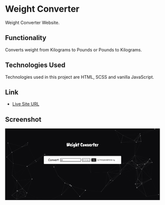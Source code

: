 # Weight Converter

 Weight Converter Website.
 
 ## Functionality
 
 Converts weight from Kilograms to Pounds or Pounds to Kilograms.

## Technologies Used

Technologies used in this project are HTML, SCSS and vanilla JavaScript.

## Link

- [Live Site URL](https://afreenalam198.github.io/weightConverter)

## Screenshot

![](./assets/screenshot.PNG)


 
 
